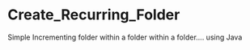# Create_Recurring_Folder
Simple Incrementing folder within a folder within a folder.... using Java
